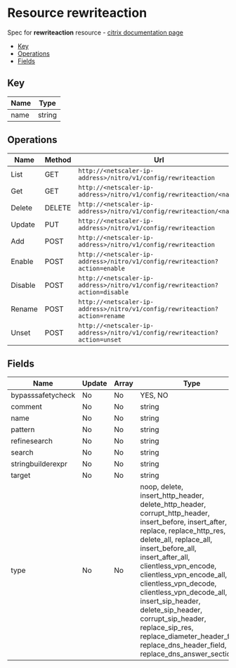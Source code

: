 # Resource rewriteaction

Spec for **rewriteaction** resource - [citrix documentation page](https://developer-docs.citrix.com/projects/netscaler-nitro-api/en/11.0/configuration/rewrite/rewriteaction/rewriteaction/)

- [Key](#key)
- [Operations](#operations)
- [Fields](#fields)

## Key

| Name | Type |
|----|----|
| name | string |

## Operations

| Name | Method | Url |
|----|----|----|
| List | GET | `http://<netscaler-ip-address>/nitro/v1/config/rewriteaction` |
| Get | GET | `http://<netscaler-ip-address>/nitro/v1/config/rewriteaction/<name>` |
| Delete | DELETE | `http://<netscaler-ip-address>/nitro/v1/config/rewriteaction/<name>` |
| Update | PUT | `http://<netscaler-ip-address>/nitro/v1/config/rewriteaction` |
| Add | POST | `http://<netscaler-ip-address>/nitro/v1/config/rewriteaction` |
| Enable | POST | `http://<netscaler-ip-address>/nitro/v1/config/rewriteaction?action=enable` |
| Disable | POST | `http://<netscaler-ip-address>/nitro/v1/config/rewriteaction?action=disable` |
| Rename | POST | `http://<netscaler-ip-address>/nitro/v1/config/rewriteaction?action=rename` |
| Unset | POST | `http://<netscaler-ip-address>/nitro/v1/config/rewriteaction?action=unset` |

## Fields

| Name | Update | Array | Type |
|----|----|----|----|
|bypasssafetycheck|No|No|YES, NO|
|comment|No|No|string|
|name|No|No|string|
|pattern|No|No|string|
|refinesearch|No|No|string|
|search|No|No|string|
|stringbuilderexpr|No|No|string|
|target|No|No|string|
|type|No|No|noop, delete, insert_http_header, delete_http_header, corrupt_http_header, insert_before, insert_after, replace, replace_http_res, delete_all, replace_all, insert_before_all, insert_after_all, clientless_vpn_encode, clientless_vpn_encode_all, clientless_vpn_decode, clientless_vpn_decode_all, insert_sip_header, delete_sip_header, corrupt_sip_header, replace_sip_res, replace_diameter_header_field, replace_dns_header_field, replace_dns_answer_section|

